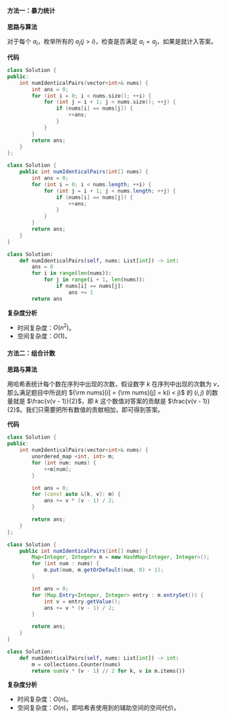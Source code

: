 #### 方法一：暴力统计

**思路与算法**

对于每个 $a_i$，枚举所有的 $a_j (j > i)$，检查是否满足 $a_i = a_j$，如果是就计入答案。

**代码**

```cpp [sol1-C++]
class Solution {
public:
    int numIdenticalPairs(vector<int>& nums) {
        int ans = 0;
        for (int i = 0; i < nums.size(); ++i) {
            for (int j = i + 1; j < nums.size(); ++j) {
                if (nums[i] == nums[j]) {
                    ++ans;
                }
            }
        }
        return ans;
    }
};
```

```Java [sol1-Java]
class Solution {
    public int numIdenticalPairs(int[] nums) {
        int ans = 0;
        for (int i = 0; i < nums.length; ++i) {
            for (int j = i + 1; j < nums.length; ++j) {
                if (nums[i] == nums[j]) {
                    ++ans;
                }
            }
        }
        return ans;
    }
}
```

```Python [sol1-Python3]
class Solution:
    def numIdenticalPairs(self, nums: List[int]) -> int:
        ans = 0
        for i in range(len(nums)):
            for j in range(i + 1, len(nums)):
                if nums[i] == nums[j]:
                    ans += 1
        return ans
```

**复杂度分析**

+ 时间复杂度：$O(n^2)$。
+ 空间复杂度：$O(1)$。

#### 方法二：组合计数

**思路与算法**

用哈希表统计每个数在序列中出现的次数，假设数字 $k$ 在序列中出现的次数为 $v$，那么满足题目中所说的 ${\rm nums}[i] = {\rm nums}[j] = k(i < j)$ 的 $(i, j)$ 的数量就是 $\frac{v(v - 1)}{2}$，即 $k$ 这个数值对答案的贡献是 $\frac{v(v - 1)}{2}$。我们只需要把所有数值的贡献相加，即可得到答案。

**代码**

```cpp [sol2-C++]
class Solution {
public:
    int numIdenticalPairs(vector<int>& nums) {
        unordered_map <int, int> m;
        for (int num: nums) {
            ++m[num];
        }

        int ans = 0;
        for (const auto &[k, v]: m) {
            ans += v * (v - 1) / 2;
        }

        return ans;
    }
};
```

```Java [sol2-Java]
class Solution {
    public int numIdenticalPairs(int[] nums) {
        Map<Integer, Integer> m = new HashMap<Integer, Integer>();
        for (int num : nums) {
            m.put(num, m.getOrDefault(num, 0) + 1);
        }

        int ans = 0;
        for (Map.Entry<Integer, Integer> entry : m.entrySet()) {
            int v = entry.getValue();
            ans += v * (v - 1) / 2;
        }

        return ans;
    }
}
```

```Python [sol2-Python3]
class Solution:
    def numIdenticalPairs(self, nums: List[int]) -> int:
        m = collections.Counter(nums)
        return sum(v * (v - 1) // 2 for k, v in m.items())
```

**复杂度分析**

+ 时间复杂度：$O(n)$。
+ 空间复杂度：$O(n)$，即哈希表使用到的辅助空间的空间代价。
